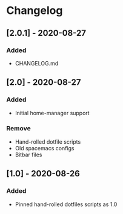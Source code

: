 # Changelog

## [2.0.1] - 2020-08-27

### Added

- CHANGELOG.md 

## [2.0] - 2020-08-27

### Added

- Initial home-manager support

### Remove

- Hand-rolled dotfile scripts
- Old spacemacs configs
- Bitbar files

## [1.0] - 2020-08-26

### Added

- Pinned hand-rolled dotfiles scripts as 1.0
